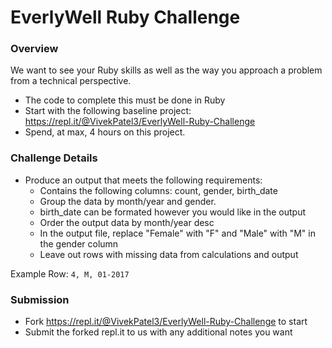 # EverlyWell Ruby Challenge

### Overview

We want to see your Ruby skills as well as the way you approach a problem from a technical perspective.

* The code to complete this must be done in Ruby
* Start with the following baseline project: https://repl.it/@VivekPatel3/EverlyWell-Ruby-Challenge
* Spend, at max, 4 hours on this project.

### Challenge Details

* Produce an output that meets the following requirements:
  * Contains the following columns: count, gender, birth_date
  * Group the data by month/year and gender.
  * birth_date can be formated however you would like in the output
  * Order the output data by month/year desc
  * In the output file, replace "Female" with "F" and "Male" with "M" in the gender column
  * Leave out rows with missing data from calculations and output

Example Row:
```4, M, 01-2017```

### Submission

* Fork https://repl.it/@VivekPatel3/EverlyWell-Ruby-Challenge to start
* Submit the forked repl.it to us with any additional notes you want


